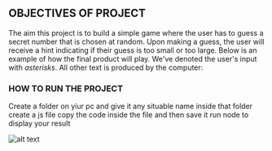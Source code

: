 ## OBJECTIVES OF PROJECT
The aim this project is to build a simple game where the user has to guess a secret number that is chosen at random.
Upon making a guess, the user will receive a hint indicating if their guess is too small or too large. Below is an example of how the final product will play. 
We've denoted the user's input with *asterisks*. All other text is produced by the computer:

### HOW TO RUN THE PROJECT
Create a folder on yiur pc and give it any situable name
inside that folder create a js file copy the code inside the file and then save it
run node <name of js file> to display your result

![alt text](https://codingartistweb.com/wp-content/uploads/2023/05/Number-Guessing-Game-01-696x392.png)
